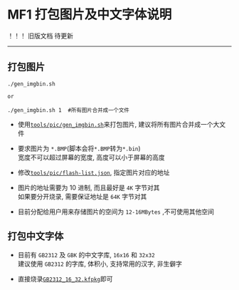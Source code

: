 # MF1 打包图片及中文字体说明

！！！ 旧版文档 待更新

-------

## 打包图片

```shell
./gen_imgbin.sh

or

./gen_imgbin.sh 1  #所有图片合并成一个文件
```

- 使用[`tools/pic/gen_imgbin.sh`](./tools/pic/gen_imgbin.sh)来打包图片, 建议将所有图片合并成一个大文件

- 要求图片为 `*.BMP`(脚本会将`*.BMP`转为`*.bin`) <br>宽度不可以超过屏幕的宽度, 高度可以小于屏幕的高度

- 修改[`tools/pic/flash-list.json`](./tools/pic/flash-list.json), 指定图片对应的地址

- 图片的地址需要为 10 进制, 而且最好是 `4K` 字节对其<br>如果要分开烧录, 需要保证地址是 `64K` 字节对其

- 目前分配给用户用来存储图片的空间为 `12-16MBytes` ,不可使用其他空间

## 打包中文字体

- 目前有 `GB2312` 及 `GBK` 的中文字库, `16x16` 和 `32x32` <br>建议使用 `GB2312` 的字库, 体积小, 支持常用的汉字, 非生僻字

- 直接烧录[`GB2312_16_32.kfpkg`](./tools/zhCN_font/GB2312/GB2312_16_32.kfpkg)即可
